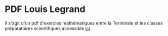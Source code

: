 # PDF Louis Legrand
Il s'agit d'un pdf d'exercies mathématiques 
entre la Terminale et 
les classes préparatoires scientifiques
accessible
[ici](https://www.louislegrand.fr/wp-content/uploads/2022/01/EXOS-TERMINALE3-3-AVECDESSIN.pdf)
.